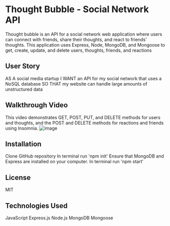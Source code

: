 # Thought Bubble - Social Network API

Thought bubble is an API for a social network web application where users can connect with friends, share their thoughts, and react to friends' thoughts. This application uses Express, Node, MongoDB, and Mongoose to get, create, update, and delete users, thoughts, friends, and reactions

## User Story
AS A social media startup
I WANT an API for my social network that uses a NoSQL database
SO THAT my website can handle large amounts of unstructured data

## Walkthrough Video

This video demonstrates GET, POST, PUT, and DELETE methods for users and thoughts, and the POST and DELETE methods for reactions and friends using Insomnia.
![image](https://user-images.githubusercontent.com/79875711/126011903-9e6ca4ea-6524-445f-9eec-9ce6798c09c8.png)


## Installation 
Clone GitHub repository
In terminal run 'npm init'
Ensure that MongoDB and Express are installed on your computer.
In terminal run 'npm start'

## License
MIT

## Technologies Used
JavaScript
Express.js
Node.js
MongoDB
Mongoose
